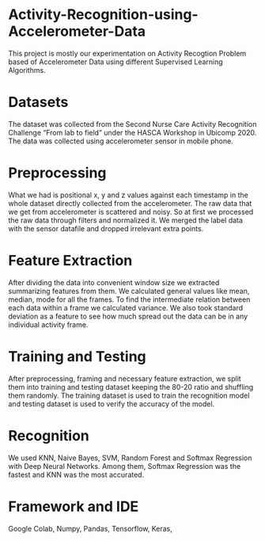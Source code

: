 # Activity-Recognition-using-Accelerometer-Data
This project is mostly our experimentation on Activity Recogtion Problem based of Accelerometer Data using different Supervised Learning Algorithms.
# Datasets
The dataset was collected from the Second Nurse Care Activity
Recognition Challenge “From lab to field” under the HASCA Workshop in Ubicomp 2020. The data was collected using accelerometer
sensor in mobile phone.
# Preprocessing
What we had is positional x, y and z values against each timestamp
in the whole dataset directly collected from the accelerometer. The
raw data that we get from accelerometer is scattered and noisy. So
at first we processed the raw data through filters and normalized it.
We merged the label data with the sensor datafile and dropped irrelevant extra points.
# Feature Extraction 
After dividing the data into convenient window size we extracted
summarizing features from them. We calculated general values like
mean, median, mode for all the frames. To find the intermediate
relation between each data within a frame we calculated variance.
We also took standard deviation as a feature to see how much spread
out the data can be in any individual activity frame.
# Training and Testing 
After preprocessing, framing and necessary feature extraction, we
split them into training and testing dataset keeping the 80-20 ratio
and shuffling them randomly. The training dataset is used to train
the recognition model and testing dataset is used to verify the
accuracy of the model. 
# Recognition 
We used KNN, Naive Bayes, SVM, Random Forest and Softmax Regression with Deep Neural Networks. Among them, Softmax Regression was the fastest and KNN was the most accurated.
# Framework and IDE 
Google Colab, Numpy, Pandas, Tensorflow, Keras,
